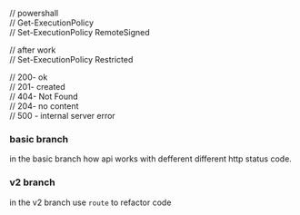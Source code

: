 // powershall     
// Get-ExecutionPolicy     
// Set-ExecutionPolicy RemoteSigned      

// after work     
// Set-ExecutionPolicy Restricted    

// 200- ok     
// 201- created   
// 404- Not Found   
// 204- no content   
// 500 - internal server error     

### basic branch
in the basic branch how api works with defferent different http status code.

### v2 branch
in the v2 branch use `route` to refactor code 
